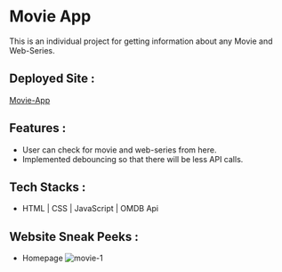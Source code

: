 # Movie App

This is an individual project for getting information about any Movie and Web-Series.

## Deployed Site :

[Movie-App](https://ubiquitous-sawine-4b9946.netlify.app/)

## Features :

- User can check for movie and web-series from here.
- Implemented debouncing so that there will be less API calls.

## Tech Stacks :

- HTML | CSS | JavaScript | OMDB Api

## Website Sneak Peeks :

- Homepage
  ![movie-1](https://user-images.githubusercontent.com/100181657/193895905-4a8b7e3c-f9c6-4096-b0a4-3f78e2a6411d.png)
